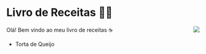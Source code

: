 # Livro de Receitas :man_cook:

<img src="https://gifimage.net/wp-content/uploads/2017/09/anime-cooking-gif-4.gif" align="right">

Olá! Bem vindo ao meu livro de receitas :coffee:

- Torta de Queijo
